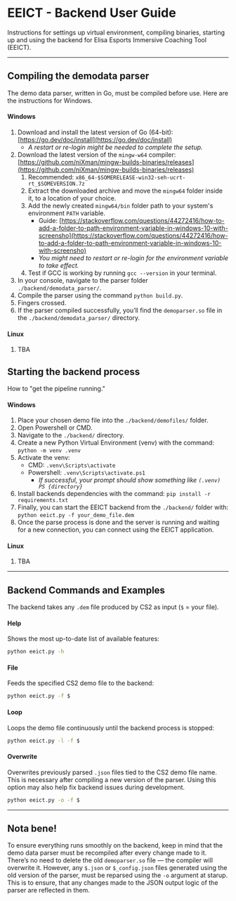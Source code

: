 # EEICT - Backend User Guide

Instructions for settings up virtual environment, compiling binaries, starting up and using the backend for Elisa Esports Immersive Coaching Tool (EEICT).

---

## Compiling the demodata parser

The demo data parser, written in Go, must be compiled before use. Here are the instructions for Windows.

#### Windows

1. Download and install the latest version of Go (64-bit): [https://go.dev/doc/install](https://go.dev/doc/install)
    - *A restart or re-login might be needed to complete the setup.*
2. Download the latest version of the `mingw-w64` compiler: [https://github.com/niXman/mingw-builds-binaries/releases](https://github.com/niXman/mingw-builds-binaries/releases)
    1. Recommended: `x86_64-$SOMERELEASE-win32-seh-ucrt-rt_$SOMEVERSION.7z`
    2. Extract the downloaded archive and move the `mingw64` folder inside it, to a location of your choice.
    3. Add the newly created `mingw64/bin` folder path to your system's environment `PATH` variable.
        - Guide: [https://stackoverflow.com/questions/44272416/how-to-add-a-folder-to-path-environment-variable-in-windows-10-with-screensho](https://stackoverflow.com/questions/44272416/how-to-add-a-folder-to-path-environment-variable-in-windows-10-with-screensho)
        - *You might need to restart or re-login for the environment variable to take effect.*
    4. Test if GCC is working by running `gcc --version` in your terminal.
3. In your console, navigate to the parser folder `./backend/demodata_parser/`.
4. Compile the parser using the command `python build.py`.
5. Fingers crossed.
6. If the parser compiled successfully, you’ll find the `demoparser.so` file in the `./backend/demodata_parser/` directory.
#### Linux

1. TBA

## Starting the backend process

How to "get the pipeline running."

#### Windows

1. Place your chosen demo file into the `./backend/demofiles/` folder.
2. Open Powershell or CMD.
3. Navigate to the `./backend/` directory.
4. Create a new Python Virtual Environment (venv) with the command:  `python -m venv .venv`
5. Activate the venv:
    - CMD: `.venv\Scripts\activate`
    - Powershell: `.venv\Scripts\activate.ps1`
        - *If successful, your prompt should show something like `(.venv) PS {directory}`*
6. Install backends dependencies with the command:  `pip install -r requirements.txt`
7. Finally, you can start the EEICT backend from the `./backend/` folder with:  
    `python eeict.py -f your_demo_file.dem`
8. Once the parse process is done and  the server is running and waiting for a new connection, you can connect using the EEICT application.

#### Linux

1. TBA

---

## Backend Commands and Examples

The backend takes any `.dem` file produced by CS2 as input (`$` = your file).

#### Help

Shows the most up-to-date list of available features:

```sh
python eeict.py -h
```

#### File

Feeds the specified CS2 demo file to the backend:

```sh
python eeict.py -f $
```

#### Loop

Loops the demo file continuously until the backend process is stopped:

```sh
python eeict.py -l -f $
```

#### Overwrite

Overwrites previously parsed `.json` files tied to the CS2 demo file name. This is necessary after compiling a new version of the parser. Using this option may also help fix backend issues during development.

```sh
python eeict.py -o -f $
```

---

## Nota bene!

To ensure everything runs smoothly on the backend, keep in mind that the demo data parser must be recompiled after every change made to it. There’s no need to delete the old `demoparser.so` file — the compiler will overwrite it. However, any `$.json` or `$_config.json` files generated using the old version of the parser, must be reparsed using the `-o` argument at starup. This is to ensure, that any changes made to the JSON output logic of the parser are reflected in them.